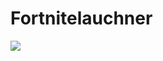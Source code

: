 # Fortnitelauchner

<img src="https://imgs.search.brave.com/GDpOmwZQWn09su6poWvULha6AtVIF9aR-dpaTYQ4-3E/rs:fit:861:487:1/g:ce/aHR0cHM6Ly9tb2Rh/cGsuY29tLmJyL3dw/LWNvbnRlbnQvdXBs/b2Fkcy8yMDIxLzA1/L2ZvcnRuaXRlXzYw/OGVjOWYyODVkMGMu/anBlZw" style="max-width: 100%;">
